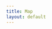 ```yaml
---
title: Map
layout: default
---
```


<div id='eventMap'><!-- Plotly chart will be drawn inside this DIV --></div>
<div id='eventTable'><div>

<script src="./js/map.js"></script>